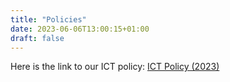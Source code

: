 ```yaml
---
title: "Policies"
date: 2023-06-06T13:00:15+01:00
draft: false
---
```


Here is the link to our ICT policy: [ICT Policy (2023)](https://freedomfromtorture.sharepoint.com/:b:/s/SP-FinanceandCentralServices/EeFrbkWIJVVwl6wQsLh65cEB4zAFJqzLrf9V3SyLTNh72w?e=WYOQeW)
